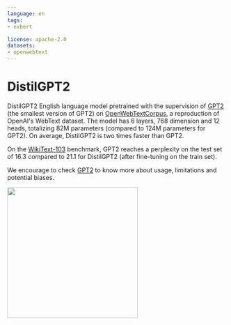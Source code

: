 ```yaml
---
language: en
tags:
- exbert

license: apache-2.0
datasets:
- openwebtext
---
```


# DistilGPT2

DistilGPT2 English language model pretrained with the supervision of [GPT2](https://huggingface.co/gpt2) (the smallest version of GPT2) on [OpenWebTextCorpus](https://skylion007.github.io/OpenWebTextCorpus/), a reproduction of OpenAI's WebText dataset. The model has 6 layers, 768 dimension and 12 heads, totalizing 82M parameters (compared to 124M parameters for GPT2). On average, DistilGPT2 is two times faster than GPT2.

On the [WikiText-103](https://blog.einstein.ai/the-wikitext-long-term-dependency-language-modeling-dataset/) benchmark, GPT2 reaches a perplexity on the test set of 16.3 compared to 21.1 for DistilGPT2 (after fine-tuning on the train set).

We encourage to check [GPT2](https://huggingface.co/gpt2) to know more about usage, limitations and potential biases.

<a href="https://huggingface.co/exbert/?model=distilgpt2">
	<img width="300px" src="https://cdn-media.huggingface.co/exbert/button.png">
</a>
